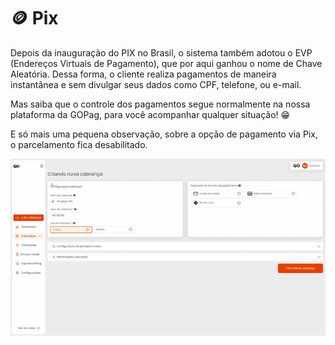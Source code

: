 # 🪙 Pix


<p>Depois da inauguração do PIX no Brasil, o sistema também adotou o EVP (Endereços Virtuais de Pagamento), que por aqui ganhou o nome de Chave Aleatória. Dessa forma, o cliente realiza pagamentos de maneira instantânea e sem divulgar seus dados como CPF, telefone, ou e-mail.<br>

Mas saiba que o controle dos pagamentos segue normalmente na nossa plataforma da GOPag, para você acompanhar qualquer situação! 😁

E só mais uma pequena observação, sobre a opção de pagamento via Pix, o parcelamento fica desabilitado.</p>

![criar_cobranca_formas_pagamento_pix](/assets/prints/criar_cobranca_formas_pagamento_pix.gif)